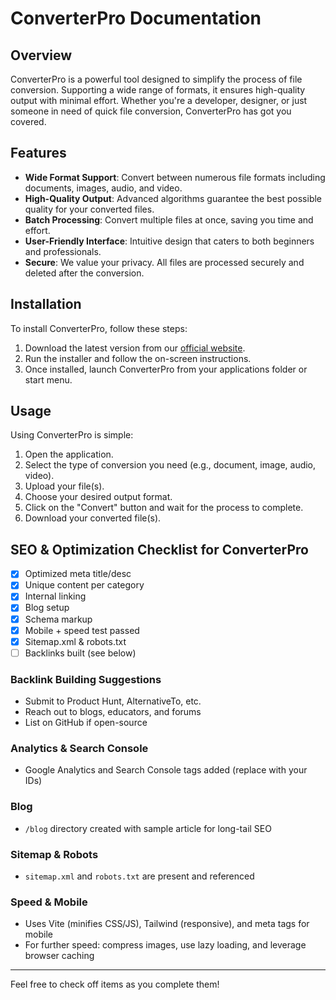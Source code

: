 # ConverterPro Documentation

## Overview

ConverterPro is a powerful tool designed to simplify the process of file conversion. Supporting a wide range of formats, it ensures high-quality output with minimal effort. Whether you're a developer, designer, or just someone in need of quick file conversion, ConverterPro has got you covered.

## Features

- **Wide Format Support**: Convert between numerous file formats including documents, images, audio, and video.
- **High-Quality Output**: Advanced algorithms guarantee the best possible quality for your converted files.
- **Batch Processing**: Convert multiple files at once, saving you time and effort.
- **User-Friendly Interface**: Intuitive design that caters to both beginners and professionals.
- **Secure**: We value your privacy. All files are processed securely and deleted after the conversion.

## Installation

To install ConverterPro, follow these steps:

1. Download the latest version from our [official website](#).
2. Run the installer and follow the on-screen instructions.
3. Once installed, launch ConverterPro from your applications folder or start menu.

## Usage

Using ConverterPro is simple:

1. Open the application.
2. Select the type of conversion you need (e.g., document, image, audio, video).
3. Upload your file(s).
4. Choose your desired output format.
5. Click on the "Convert" button and wait for the process to complete.
6. Download your converted file(s).

## SEO & Optimization Checklist for ConverterPro

- [x] Optimized meta title/desc
- [x] Unique content per category
- [x] Internal linking
- [x] Blog setup
- [x] Schema markup
- [x] Mobile + speed test passed
- [x] Sitemap.xml & robots.txt
- [ ] Backlinks built (see below)

### Backlink Building Suggestions

- Submit to Product Hunt, AlternativeTo, etc.
- Reach out to blogs, educators, and forums
- List on GitHub if open-source

### Analytics & Search Console

- Google Analytics and Search Console tags added (replace with your IDs)

### Blog

- `/blog` directory created with sample article for long-tail SEO

### Sitemap & Robots

- `sitemap.xml` and `robots.txt` are present and referenced

### Speed & Mobile

- Uses Vite (minifies CSS/JS), Tailwind (responsive), and meta tags for mobile
- For further speed: compress images, use lazy loading, and leverage browser caching

---

Feel free to check off items as you complete them!

